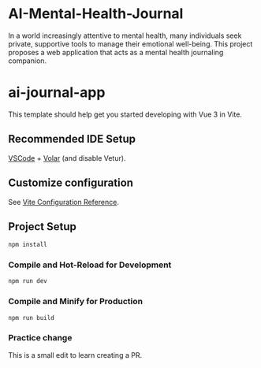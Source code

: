 # AI-Mental-Health-Journal
In a world increasingly attentive to mental health, many individuals seek private, supportive tools to manage their emotional well-being. This project proposes a web application that acts as a mental health journaling companion. 

# ai-journal-app

This template should help get you started developing with Vue 3 in Vite.

## Recommended IDE Setup

[VSCode](https://code.visualstudio.com/) + [Volar](https://marketplace.visualstudio.com/items?itemName=Vue.volar) (and disable Vetur).

## Customize configuration

See [Vite Configuration Reference](https://vite.dev/config/).

## Project Setup

```sh
npm install
```

### Compile and Hot-Reload for Development

```sh
npm run dev
```

### Compile and Minify for Production

```sh
npm run build
```

### Practice change 
This is a small edit to learn creating a PR.
